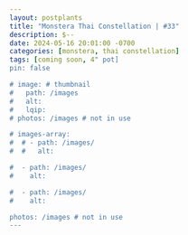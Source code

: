 ```yaml
---
layout: postplants
title: "Monstera Thai Constellation | #33"
description: $--
date: 2024-05-16 20:01:00 -0700
categories: [monstera, thai constellation]
tags: [coming soon, 4" pot]
pin: false

# image: # thumbnail
#   path: /images
#   alt:
#   lqip:
# photos: /images # not in use

# images-array:
#  # - path: /images/
#  #   alt: 

#  - path: /images/
#    alt: 

#  - path: /images/
#    alt: 

photos: /images # not in use
---
```

